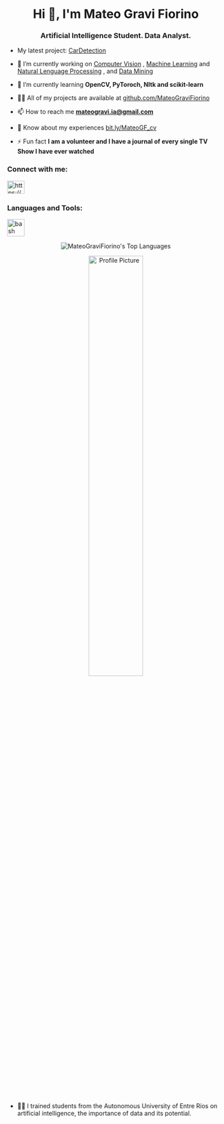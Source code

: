 <h1 align="center">Hi 👋, I'm Mateo Gravi Fiorino</h1>
<h3 align="center">Artificial Intelligence Student. Data Analyst.</h3>

- My latest project: [CarDetection](https://github.com/MateoGraviFiorino/CarDetection)

- 🔭 I’m currently working on [Computer Vision](https://github.com/MateoGraviFiorino/Computer-Vision) , [Machine Learning](https://github.com/MateoGraviFiorino/AA1-TUIA-GraviFiorino-Gauto) and [Natural Lenguage Processing](https://github.com/MateoGraviFiorino/Natural-Lenguage-Processing) , and [Data Mining](https://github.com/MateoGraviFiorino/DataMining)

- 🌱 I’m currently learning **OpenCV, PyToroch, Nltk and scikit-learn**

- 👨‍💻 All of my projects are available at [github.com/MateoGraviFiorino](https://github.com/MateoGraviFiorino)

- 📫 How to reach me **mateogravi.ia@gmail.com**

- 📄 Know about my experiences [bit.ly/MateoGF_cv](https://bit.ly/MateoGF_cv)

- ⚡ Fun fact **I am a volunteer and I have a journal of every single TV Show I have ever watched**

<h3 align="left">Connect with me:</h3>
<p align="left">
  <a href="https://linkedin.com/in/https://ar.linkedin.com/in/mateo-gravi-fiorino-0278a1206" target="blank">
    <img align="center" src="https://raw.githubusercontent.com/rahuldkjain/github-profile-readme-generator/master/src/images/icons/Social/linked-in-alt.svg" alt="https://ar.linkedin.com/in/mateo-gravi-fiorino-0278a1206" height="30" width="40" />
  </a>
</p>

<h3 align="left">Languages and Tools:</h3>
<p align="left">
  <a href="https://www.gnu.org/software/bash/" target="_blank" rel="noreferrer">
    <img src="https://www.vectorlogo.zone/logos/gnu_bash/gnu_bash-icon.svg" alt="bash" width="40" height="40"/>
  </a>
  <!-- Otras herramientas aquí... -->
</p>

<p align="center">
  <img src="https://github-readme-stats.vercel.app/api/top-langs?username=mateogravifiorino&show_icons=true&locale=en&layout=compact" alt="MateoGraviFiorino's Top Languages"/>
</p>

<p align="center">
  <img align="center" src="https://github.com/MateoGraviFiorino/MateoGraviFiorino/assets/98848893/c822529c-c937-4452-8bc8-5cc3c499749a" alt="Profile Picture" width="50%">
</p>

- 👨‍💻 I trained students from the Autonomous University of Entre Ríos on artificial intelligence, the importance of data and its potential.
